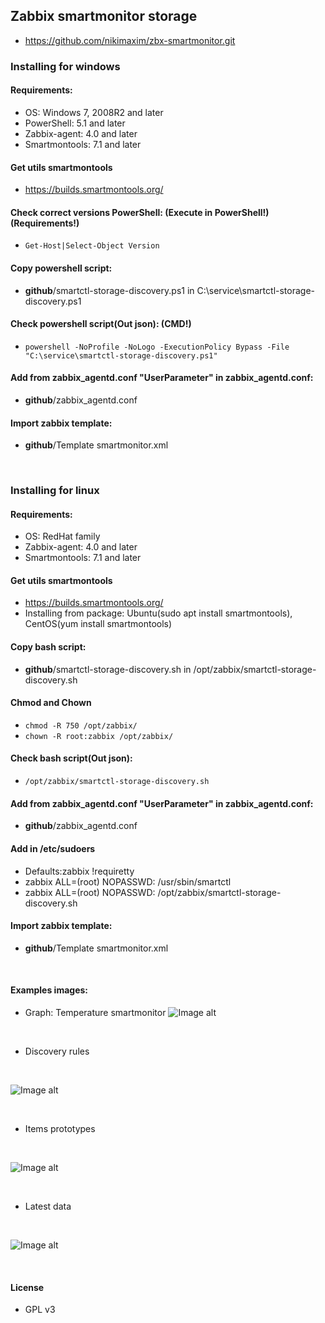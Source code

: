 ## Zabbix smartmonitor storage
- https://github.com/nikimaxim/zbx-smartmonitor.git

### Installing for windows
#### Requirements:
- OS: Windows 7, 2008R2 and later
- PowerShell: 5.1 and later
- Zabbix-agent: 4.0 and later
- Smartmontools: 7.1 and later

#### Get utils smartmontools
- https://builds.smartmontools.org/

#### Check correct versions PowerShell: (Execute in PowerShell!) (Requirements!)
- ```Get-Host|Select-Object Version```

#### Copy powershell script:
- **github**/smartctl-storage-discovery.ps1 in C:\service\smartctl-storage-discovery.ps1

#### Check powershell script(Out json): (CMD!)
- ```powershell -NoProfile -NoLogo -ExecutionPolicy Bypass -File "C:\service\smartctl-storage-discovery.ps1"```

#### Add from zabbix_agentd.conf "UserParameter" in zabbix_agentd.conf:
- **github**/zabbix_agentd.conf

#### Import zabbix template:
- **github**/Template smartmonitor.xml

<br/>

### Installing for linux 
#### Requirements:
- OS: RedHat family
- Zabbix-agent: 4.0 and later
- Smartmontools: 7.1 and later

#### Get utils smartmontools
- https://builds.smartmontools.org/
- Installing from package: Ubuntu(sudo apt install smartmontools), CentOS(yum install smartmontools)

#### Copy bash script:
- **github**/smartctl-storage-discovery.sh in /opt/zabbix/smartctl-storage-discovery.sh

#### Chmod and Chown
- ```chmod -R 750 /opt/zabbix/```
- ```chown -R root:zabbix /opt/zabbix/```

#### Check bash script(Out json):
- ```/opt/zabbix/smartctl-storage-discovery.sh```

#### Add from zabbix_agentd.conf "UserParameter" in zabbix_agentd.conf:
- **github**/zabbix_agentd.conf

#### Add in /etc/sudoers
- Defaults:zabbix !requiretty
- zabbix  ALL=(root) NOPASSWD: /usr/sbin/smartctl
- zabbix  ALL=(root) NOPASSWD: /opt/zabbix/smartctl-storage-discovery.sh

#### Import zabbix template:
- **github**/Template smartmonitor.xml

<br/>

#### Examples images:
- Graph: Temperature smartmonitor
![Image alt](https://github.com/nikimaxim/zbx-smartmonitor/blob/master/img/1.png)

<br/>

- Discovery rules

<br/>

![Image alt](https://github.com/nikimaxim/zbx-smartmonitor/blob/master/img/2.png)

<br/>

- Items prototypes

<br/>

![Image alt](https://github.com/nikimaxim/zbx-smartmonitor/blob/master/img/3.png)

<br/>

- Latest data

<br/>

![Image alt](https://github.com/nikimaxim/zbx-smartmonitor/blob/master/img/4.png)

<br/>

#### License
- GPL v3